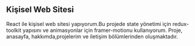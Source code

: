Kişisel Web Sitesi
----

React ile kişisel web sitesi yapıyorum.Bu projede state yönetimi için redux-toolkit yapısını ve animasyonlar için framer-motionu kullanıyorum. Proje, anasayfa, hakkımda,projelerim ve iletişim bölümlerinden oluşmaktadır.